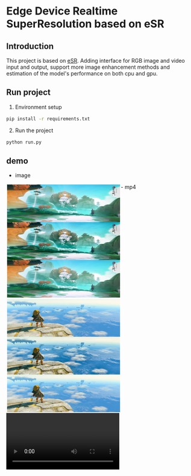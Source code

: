 # Edge Device Realtime SuperResolution based on eSR

## Introduction
This project is based on [eSR](https://github.com/pnavarre/eSR). Adding interface for RGB image and video input and output, support more image enhancement methods and estimation of the model's performance on both cpu and gpu.

## Run project
1. Environment setup
```bash
pip install -r requirements.txt
```

2. Run the project
```bash
python run.py
```

## demo
- image
<div style="float:left;border:solid 1px 000;margin:2px;"><img src="./images/SR1.jpg"  width = "300" height = "300" alt="SR1" align=center /></div>
<div style="float:left;border:solid 1px 000;margin:2px;"><img src="./images/SR2.jpg"  width = "300" height = "300" alt="SR2" align=center /></div>
- mp4

![video](./images/compared.mp4)
